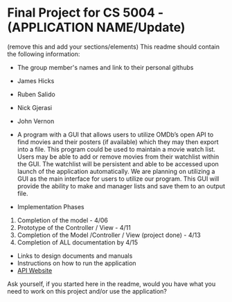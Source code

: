 # Final Project for CS 5004 - (APPLICATION NAME/Update)

(remove this and add your sections/elements)
This readme should contain the following information: 

* The group member's names and link to their personal githubs
* James Hicks
* Ruben Salido
* Nick Gjerasi
* John Vernon

* A program with a GUI that allows users to utilize OMDb’s open API to find movies and their posters (if available) which they may then export into a file. This program could be used to maintain a movie watch list. Users may be able to add or remove movies from their watchlist within the GUI. The watchlist will be persistent and able to be accessed upon launch of the application automatically. We are planning on utilizing a GUI as the main interface for users to utilize our program. This GUI will provide the ability to make and manager lists and save them to an output file.

* Implementation Phases
1. Completion of the model - 4/06
2. Prototype of the Controller / View - 4/11
3. Completion of the Model /Controller / View (project done) - 4/13
4. Completion of ALL documentation by 4/15


* Links to design documents and manuals
* Instructions on how to run the application
* [API Website](https://www.omdbapi.com/)

Ask yourself, if you started here in the readme, would you have what you need to work on this project and/or use the application?
